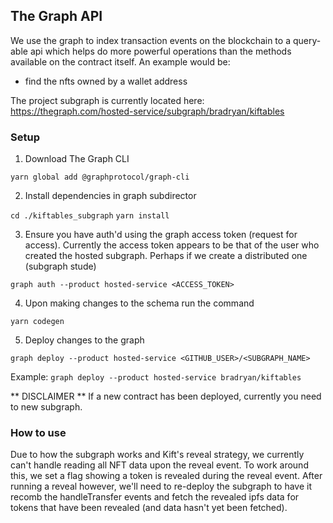 ## The Graph API

We use the graph to index transaction events on the blockchain to a query-able api which helps do more powerful operations than the methods available on the contract itself. An example would be:

- find the nfts owned by a wallet address

The project subgraph is currently located here:
https://thegraph.com/hosted-service/subgraph/bradryan/kiftables

### Setup

1. Download The Graph CLI

`yarn global add @graphprotocol/graph-cli`

2. Install dependencies in graph subdirector

`cd ./kiftables_subgraph`
`yarn install`

3. Ensure you have auth'd using the graph access token (request for access). Currently the access token appears to be that of the user who created the hosted subgraph. Perhaps if we create a distributed one (subgraph stude)

`graph auth --product hosted-service <ACCESS_TOKEN>`

4. Upon making changes to the schema run the command

`yarn codegen`

5. Deploy changes to the graph

`graph deploy --product hosted-service <GITHUB_USER>/<SUBGRAPH_NAME>`

Example:
`graph deploy --product hosted-service bradryan/kiftables`

** DISCLAIMER **
If a new contract has been deployed, currently you need to new subgraph.

### How to use

Due to how the subgraph works and Kift's reveal strategy, we currently can't handle reading all NFT data upon the reveal event. To work around this,
we set a flag showing a token is revealed during the reveal event. After running a reveal however, we'll need to re-deploy the subgraph to have it recomb the handleTransfer events and fetch the revealed ipfs data for tokens that have been revealed (and data hasn't yet been fetched).
